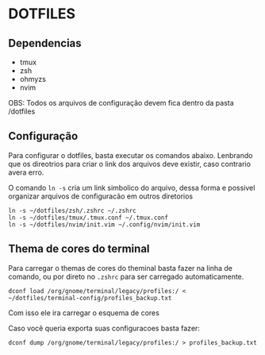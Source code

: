 # DOTFILES

## Dependencias
 - tmux
 - zsh
 - ohmyzs
 - nvim

OBS: Todos os arquivos de configuração devem fica dentro da pasta /dotfiles

## Configuração

Para configurar o dotfiles, basta executar os comandos abaixo.
Lenbrando que os direotrios para criar o link dos arquivos deve existir, caso contrario
avera erro.

O comando ``ln -s`` cria um link simbolico do arquivo, dessa forma e possivel organizar arquivos
de configuracão em outros diretorios

```
ln -s ~/dotfiles/zsh/.zshrc ~/.zshrc
ln -s ~/dotfiles/tmux/.tmux.conf ~/.tmux.conf
ln -s ~/dotfiles/nvim/init.vim ~/.config/nvim/init.vim
```

## Thema de cores do terminal

Para carregar o themas de cores do theminal basta fazer na linha de comando, ou por
direto no ``.zshrc`` para ser carregado automaticamente.

``dconf load /org/gnome/terminal/legacy/profiles:/ < ~/dotfiles/terminal-config/profiles_backup.txt``

Com isso ele ira carregar o esquema de cores

Caso você queria exporta suas configuracoes basta fazer:

``dconf dump /org/gnome/terminal/legacy/profiles:/ > profiles_backup.txt``
